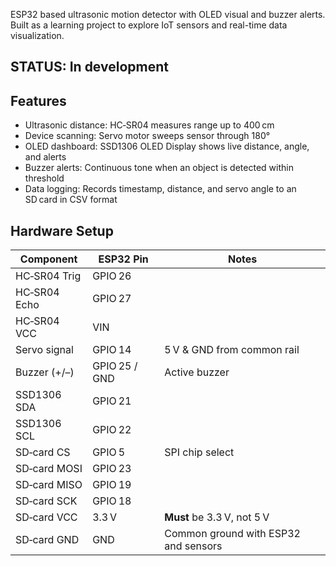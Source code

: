 
ESP32 based ultrasonic motion detector with OLED visual and buzzer alerts. Built as a learning project to explore IoT sensors and real-time data visualization.

## STATUS: In development

## Features ##
- Ultrasonic distance: HC‑SR04 measures range up to 400 cm  
- Device scanning: Servo motor sweeps sensor through 180°  
- OLED dashboard: SSD1306 OLED Display shows live distance, angle, and alerts  
- Buzzer alerts: Continuous tone when an object is detected within threshold
- Data logging: Records timestamp, distance, and servo angle to an SD card in CSV format


## Hardware Setup

| Component        | ESP32 Pin      | Notes                                     |
|------------------|----------------|-------------------------------------------|
| HC‑SR04 Trig     | GPIO 26        |                                           |
| HC‑SR04 Echo     | GPIO 27        |                                           |
| HC‑SR04 VCC      | VIN            |      |
| Servo signal     | GPIO 14        | 5 V & GND from common rail                |
| Buzzer (+/–)     | GPIO 25 / GND  | Active buzzer                             |
| SSD1306 SDA      | GPIO 21        |                                           |
| SSD1306 SCL      | GPIO 22        |                                           |
| SD‑card CS       | GPIO 5         | SPI chip select                           |
| SD‑card MOSI     | GPIO 23        |                                           |
| SD‑card MISO     | GPIO 19        |                                           |
| SD‑card SCK      | GPIO 18        |                                           |
| SD‑card VCC      | 3.3 V          | **Must** be 3.3 V, not 5 V               |
| SD‑card GND      | GND            | Common ground with ESP32 and sensors      |

 

